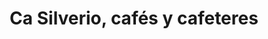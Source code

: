 ---
title: "Ca Silverio, cafés y cafeteres"
url: /mieres-del-camin/ca-silverio-cafes-y-cafeteres/
shop: Kaffee
---
